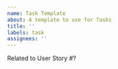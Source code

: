 ```yaml
---
name: Task Template
about: A template to use for Tasks
title: ''
labels: task
assignees: ''
---
```


Related to User Story #?
